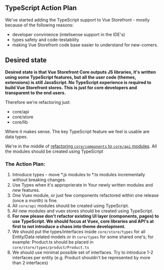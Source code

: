 ## TypeScript Action Plan

We've started adding the TypeScript support to Vue Storefront - mostly because of the following reasons:
- developer convinience (intelisense support in the IDE's)
- types safety and code-testability
- making Vue Storefront code base easier to understand for new-comers.

## Desired state

**Desired state is that Vue Storefront Core outputs JS libraries, it's written using some TypeScript features, but all the user code (themes, extensions) is still JavaScript. No TypeScript experience is required to build Vue Storefront stores. This is just for core developers and transparent to the end users.**

Therefore we're refactoring just:
- core/api
- core/store
- core/lib

Where it makes sense. The key TypeScript feature we feel is usable are data types.

We're in the middle of [refactoring `core/components` to `core/api` modules](https://github.com/DivanteLtd/vue-storefront/issues/1213). All the modules should be created using TypeScript

### The Action Plan:

1. Introduce types - move *.js modules to *.ts modules incrementally without breaking changes. 
2. Use Types when it's approprierate in Your newly written modules and new features.
3. One Vuex module, or just few components refactored within one release (once a month) is fine.
4. All `core/api` modules should be created using TypeScript.
5. All new modules and vuex stores should be created using TypeScript.
6. **For now please don't refactor existing UI layer (components, pages) to use TypeScript. We should focus at Vuex, core libraries and API's at first to not introduce a chaos into theme development.**
6. We should put the types/interfaces inside `core/store/types` for all Entity/Data related models or in `core/types` for some shared one's; for example: Product.ts should be placed in `core/store/types/product/Product.ts`
7. We should use minimal possible set of interfaces. Try to introduce 1-2 interfaces per entity (e.g. Product shouldn't be represented by more than 2 interfaces)
